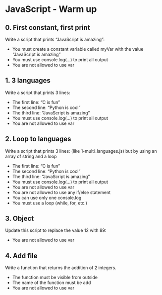# JavaScript - Warm up

## 0. First constant, first print
Write a script that prints “JavaScript is amazing”:

- You must create a constant variable called myVar with the value “JavaScript is amazing”
- You must use console.log(...) to print all output
- You are not allowed to use var

## 1. 3 languages
Write a script that prints 3 lines:

- The first line: “C is fun”
- The second line: “Python is cool”
- The third line: “JavaScript is amazing”
- You must use console.log(...) to print all output
- You are not allowed to use var

## 2. Loop to languages
Write a script that prints 3 lines: (like 1-multi_languages.js) but by using an array of string and a loop

- The first line: “C is fun”
- The second line: “Python is cool”
- The third line: “JavaScript is amazing”
- You must use console.log(...) to print all output
- You are not allowed to use var
- You are not allowed to use any if/else statement
- You can use only one console.log
- You must use a loop (while, for, etc.)

## 3. Object
Update this script to replace the value 12 with 89:

- You are not allowed to use var

## 4. Add file
Write a function that returns the addition of 2 integers.

- The function must be visible from outside
- The name of the function must be add
- You are not allowed to use var